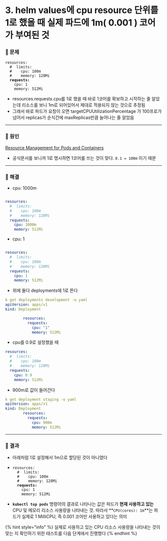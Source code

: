 # 3. helm values에 cpu resource 단위를 1로 했을 때 실제 파드에 1m( 0.001 ) 코어가 부여된 것

### 🚨 문제

<pre class="language-yaml"><code class="lang-yaml">resources:
  #  limits:
  #    cpu: 100m
  #    memory: 128Mi
<strong>  requests:
</strong>    cpu: 1
    memory: 512Mi
</code></pre>

* resources.requests.cpu를 1로 했을 때 바로 1코어를 확보하고 시작하는 줄 알았는데 리소스를 보니 1m로 되어있어서 제대로 적용되지 않는 것으로 추정됨
* 그래서 바로 파드가 요청이 오면 targetCPUUtilizationPercentage 가 100프로가 넘어서 replicas가 순식간에 maxReplicas만큼 늘어나는 줄 알았음

***

### 🧨 원인

[Resource Management for Pods and Containers](https://kubernetes.io/docs/concepts/configuration/manage-resources-containers/#resource-units-in-kubernetes)

* 공식문서를 보니까 1로 명시하면 1코어를 쓰는 것이 맞다. `0.1 = 100m` 이기 때문

***

### 🔨 해결

* cpu: 1000m

```yaml

resources:
  #  limits:
  #    cpu: 100m
  #    memory: 128Mi
  requests:
    cpu: 1000m
    memory: 512Mi
```

* cpu: 1

```yaml

resources:
  #  limits:
  #    cpu: 100m
  #    memory: 128Mi
  requests:
    cpu: 1
    memory: 512Mi
```

* 위에 둘다 deployments에 1로 뜬다

```yaml
k get deployments development -o yaml
apiVersion: apps/v1
kind: Deployment

        resources:
          requests:
            cpu: "1"
            memory: 512Mi
```

* cpu를 0.9로 설정했을 때

```yaml
resources:
  #  limits:
  #    cpu: 100m
  #    memory: 128Mi
  requests:
    cpu: 0.9
    memory: 512Mi
```

* 900m로 값이 들어간다

```yaml
k get deployment staging -o yaml                                    
apiVersion: apps/v1
kind: Deployment
        resources:
          requests:
            cpu: 900m
            memory: 512Mi

```

***

### 🌠 결과

* 아래처럼 1로 설정해서 1m으로 할당된 것이 아니였다
* <pre class="language-yaml"><code class="lang-yaml">resources:
    #  limits:
    #    cpu: 100m
    #    memory: 128Mi
  <strong>  requests:
  </strong>    cpu: 1
      memory: 512Mi
  </code></pre>
* **`kubectl top pods`** 명령어의 결과로 나타나는 값은 파드가 **현재 사용하고 있는** CPU 및 메모리 리소스 사용량을 나타내는 것. 따라서 \*\*`CPU(cores): 1m`\*\*는 파드가 실제로 1 MilliCPU, 즉 0.001 코어만 사용하고 있다는 의미



{% hint style="info" %}
실제로 사용하고 있는 CPU 리소스 사용량을 나타내는 것이 맞는 지 확인하기 위한 테스트를 다음 단계에서 진행했다
{% endhint %}
